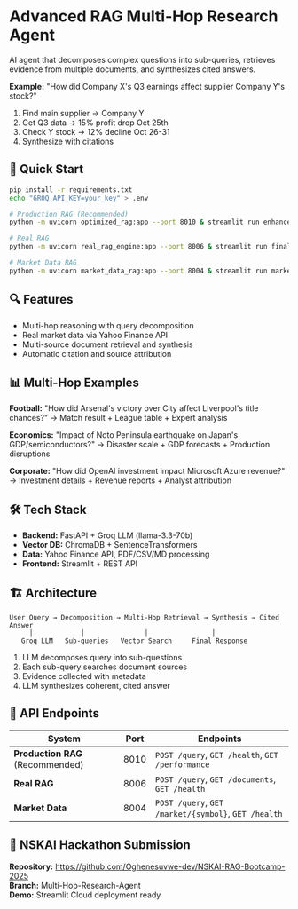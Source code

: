 # Advanced RAG Multi-Hop Research Agent

AI agent that decomposes complex questions into sub-queries, retrieves evidence from multiple documents, and synthesizes cited answers.

**Example:** "How did Company X's Q3 earnings affect supplier Company Y's stock?"
1. Find main supplier → Company Y
2. Get Q3 data → 15% profit drop Oct 25th  
3. Check Y stock → 12% decline Oct 26-31
4. Synthesize with citations

## 🚀 Quick Start

```bash
pip install -r requirements.txt
echo "GROQ_API_KEY=your_key" > .env

# Production RAG (Recommended)
python -m uvicorn optimized_rag:app --port 8010 & streamlit run enhanced_streamlit_app.py

# Real RAG
python -m uvicorn real_rag_engine:app --port 8006 & streamlit run final_streamlit_app.py

# Market Data RAG  
python -m uvicorn market_data_rag:app --port 8004 & streamlit run market_streamlit_app.py
```

## 🔍 Features

- Multi-hop reasoning with query decomposition
- Real market data via Yahoo Finance API
- Multi-source document retrieval and synthesis
- Automatic citation and source attribution

## 📊 Multi-Hop Examples

**Football:** "How did Arsenal's victory over City affect Liverpool's title chances?"
→ Match result + League table + Expert analysis

**Economics:** "Impact of Noto Peninsula earthquake on Japan's GDP/semiconductors?"
→ Disaster scale + GDP forecasts + Production disruptions

**Corporate:** "How did OpenAI investment impact Microsoft Azure revenue?"
→ Investment details + Revenue reports + Analyst attribution

## 🛠️ Tech Stack

- **Backend:** FastAPI + Groq LLM (llama-3.3-70b)
- **Vector DB:** ChromaDB + SentenceTransformers
- **Data:** Yahoo Finance API, PDF/CSV/MD processing
- **Frontend:** Streamlit + REST API

## 🏗️ Architecture

```
User Query → Decomposition → Multi-Hop Retrieval → Synthesis → Cited Answer
     │            │               │                │
   Groq LLM   Sub-queries   Vector Search     Final Response
```

1. LLM decomposes query into sub-questions
2. Each sub-query searches document sources  
3. Evidence collected with metadata
4. LLM synthesizes coherent, cited answer

## 📡 API Endpoints

| System | Port | Endpoints |
|--------|------|----------|
| **Production RAG** (Recommended) | 8010 | `POST /query`, `GET /health`, `GET /performance` |
| **Real RAG** | 8006 | `POST /query`, `GET /documents`, `GET /health` |
| **Market Data** | 8004 | `POST /query`, `GET /market/{symbol}`, `GET /health` |

## 🎯 NSKAI Hackathon Submission

**Repository:** https://github.com/Oghenesuvwe-dev/NSKAI-RAG-Bootcamp-2025  
**Branch:** Multi-Hop-Research-Agent  
**Demo:** Streamlit Cloud deployment ready